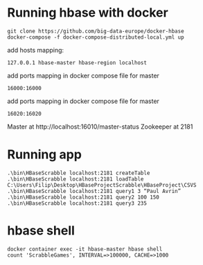 # Running hbase with docker

    git clone https://github.com/big-data-europe/docker-hbase
    docker-compose -f docker-compose-distributed-local.yml up

add hosts mapping:

    127.0.0.1 hbase-master hbase-region localhost

add ports mapping in docker compose file for master

    16000:16000

add ports mapping in docker compose file for master

    16020:16020

Master at http://localhost:16010/master-status
Zookeeper at 2181

# Running app

    .\bin\HBaseScrabble localhost:2181 createTable
    .\bin\HBaseScrabble localhost:2181 loadTable C:\Users\Filip\Desktop\HBaseProjectScrabble\HBaseProject\CSVS
    .\bin\HBaseScrabble localhost:2181 query1 3 “Paul Avrin”
    .\bin\HBaseScrabble localhost:2181 query2 100 150
    .\bin\HBaseScrabble localhost:2181 query3 235

# hbase shell

    docker container exec -it hbase-master hbase shell
    count 'ScrabbleGames', INTERVAL=>100000, CACHE=>1000